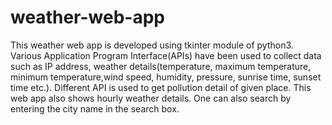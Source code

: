 # weather-web-app
This weather web app is developed using tkinter module of python3. Various Application Program Interface(APIs) have been used to collect data such as IP address, weather details(temperature, maximum temperature, minimum temperature,wind speed, humidity, pressure, sunrise time, sunset time etc.). Different API is used to get pollution detail of given place. This web app also shows hourly weather details. One can also search by entering the city name in the search box.
